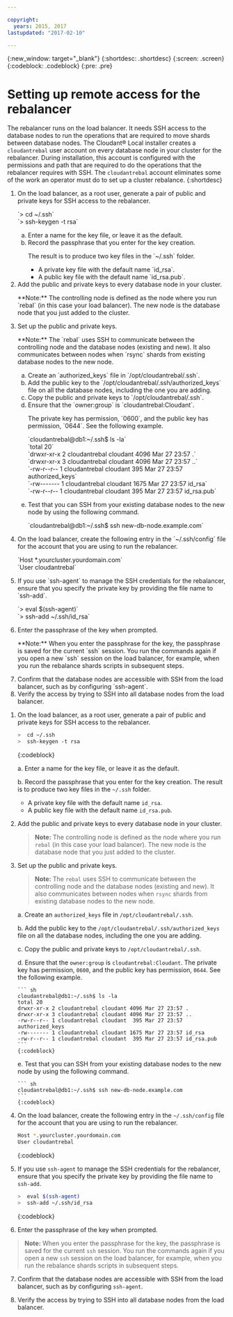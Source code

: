 ```yaml
---

copyright:
  years: 2015, 2017
lastupdated: "2017-02-10"

---
```


{:new_window: target="_blank"}
{:shortdesc: .shortdesc}
{:screen: .screen}
{:codeblock: .codeblock}
{:pre: .pre}

# Setting up remote access for the rebalancer

The rebalancer runs on the load balancer. It needs SSH access to
the database nodes to run the operations that are required to
move shards between database nodes. The Cloudant&reg; Local installer
creates a `cloudantrebal` user account on every database node in
your cluster for the rebalancer. During installation, this
account is configured with the permissions and path that are
required to do the operations that the rebalancer requires with
SSH. The `cloudantrebal` account eliminates some of the work an
operator must do to set up a cluster rebalance.
{:shortdesc}



<ol>
<li>On the load balancer, as a root user, generate a pair of
    public and private keys for SSH access to the rebalancer.
<p>`>  cd ~/.ssh`<br>
`>  ssh-keygen -t rsa`</p>
<ol type=a>
<li>Enter a name for the key file, or leave it as the default.</li>
<li>Record the passphrase that you enter for the key creation. 
<p>The result is to produce two key files in the `~/.ssh` folder.</p>
<ul><li>A private key file with the default name `id_rsa`.</li>
<li>A public key file with the default name `id_rsa.pub`.</li></ul>
</li>
</ol>
</li>
<li>Add the public and private keys to every database node in your cluster.
<p>**Note:** The controlling node is defined as the node where you run `rebal` (in this case your load balancer). The new node is the database node that you just added to the cluster.</p>
</li>
<li>Set up the public and private keys.
<p>**Note:** The `rebal` uses SSH to communicate between the controlling node and the database nodes (existing and new). It also communicates between nodes when `rsync` shards from existing database nodes to the new node.</p>
<ol type=a>
<li>Create an `authorized_keys` file in `/opt/cloudantrebal/.ssh`.</li>
<li>Add the public key to the `/opt/cloudantrebal/.ssh/authorized_keys` file on all the database nodes, including the one you are adding.</li>
<li>Copy the public and private keys to `/opt/cloudantrebal/.ssh`.</li>
<li>Ensure that the `owner:group` is `cloudantrebal:Cloudant`.
<p>The private key has permission, `0600`, and the public key has permission, `0644`. See the following example.</p>
<p>`cloudantrebal@db1:~/.ssh$ ls -la`<br>
        `total 20`<br>
        `drwxr-xr-x 2 cloudantrebal cloudant 4096 Mar 27 23:57 .`<br>
        `drwxr-xr-x 3 cloudantrebal cloudant 4096 Mar 27 23:57 ..`<br>
        `-rw-r--r-- 1 cloudantrebal cloudant  395 Mar 27 23:57 authorized_keys`<br>
        `-rw------- 1 cloudantrebal cloudant 1675 Mar 27 23:57 id_rsa`<br>
        `-rw-r--r-- 1 cloudantrebal cloudant  395 Mar 27 23:57 id_rsa.pub`</p></li>
<li>Test that you can SSH from your existing database nodes to the new node by using the following command.
<p>`cloudantrebal@db1:~/.ssh$ ssh new-db-node.example.com`</p></li>
</ol>
</li>
<li>On the load balancer, create the following entry in the
    `~/.ssh/config` file for the account that you are using to run
    the rebalancer.
<p>`Host *.yourcluster.yourdomain.com`<br>
    `User cloudantrebal`</p></li>
<li>If you use `ssh-agent` to manage the SSH credentials for the
    rebalancer, ensure that you specify the private key by
    providing the file name to `ssh-add`.
<p>`>  eval $(ssh-agent)`<br>
    `>  ssh-add ~/.ssh/id_rsa`</p></li>
<li>Enter the passphrase of the key when prompted.
<p>**Note:** When you enter the passphrase for the key, the passphrase is saved for the current `ssh` session. You run the commands again if you open a new `ssh` session on the load balancer, for example, when you run the rebalance shards scripts in subsequent steps.</p>
</li>
<li>Confirm that the database nodes are accessible with SSH from the load balancer, such as by configuring `ssh-agent`.</li>
<li>Verify the access by trying to SSH into all database nodes
    from the load balancer.</li>
</ol>


1.  On the load balancer, as a root user, generate a pair of
    public and private keys for SSH access to the rebalancer.

    ``` sh
    >  cd ~/.ssh
    >  ssh-keygen -t rsa
    ```
    {:codeblock}

    a.  Enter a name for the key file, or leave it as the default.

    b.  Record the passphrase that you enter for the key creation. 
    The result is to produce two key files in the `~/.ssh` folder.

    *   A private key file with the default name `id_rsa`.
    *   A public key file with the default name `id_rsa.pub`.

2.  Add the public and private keys to every database node in your cluster.

    >   **Note:** The controlling node is defined as the node where you run `rebal` (in this case your load balancer). The new node is the database node that you just added to the cluster.

3.  Set up the public and private keys.

    >   **Note:** The `rebal` uses SSH to communicate between the controlling node and the database nodes (existing and new). It also communicates between nodes when `rsync` shards from existing database nodes to the new node.

    a.  Create an `authorized_keys` file in `/opt/cloudantrebal/.ssh`.

    b.  Add the public key to the `/opt/cloudantrebal/.ssh/authorized_keys` file on all the database nodes, including the one you are adding.

    c.  Copy the public and private keys to `/opt/cloudantrebal/.ssh`.

    d.  Ensure that the `owner:group` is `cloudantrebal:Cloudant`.
    The private key has permission, `0600`, and the public key has permission, `0644`. See the following example.

        ``` sh
        cloudantrebal@db1:~/.ssh$ ls -la
        total 20
        drwxr-xr-x 2 cloudantrebal cloudant 4096 Mar 27 23:57 .
        drwxr-xr-x 3 cloudantrebal cloudant 4096 Mar 27 23:57 ..
        -rw-r--r-- 1 cloudantrebal cloudant  395 Mar 27 23:57 authorized_keys
        -rw------- 1 cloudantrebal cloudant 1675 Mar 27 23:57 id_rsa
        -rw-r--r-- 1 cloudantrebal cloudant  395 Mar 27 23:57 id_rsa.pub
        ```
        {:codeblock}

    e.  Test that you can SSH from your existing database nodes to the new node by using the following command.

        ``` sh
        cloudantrebal@db1:~/.ssh$ ssh new-db-node.example.com
        ```
        {:codeblock}

4.  On the load balancer, create the following entry in the
    `~/.ssh/config` file for the account that you are using to run
    the rebalancer.

    ``` sh
    Host *.yourcluster.yourdomain.com
    User cloudantrebal
    ```
    {:codeblock}

5.  If you use `ssh-agent` to manage the SSH credentials for the
    rebalancer, ensure that you specify the private key by
    providing the file name to `ssh-add`.

    ``` sh
    >  eval $(ssh-agent)
    >  ssh-add ~/.ssh/id_rsa
    ```
    {:codeblock}

6.  Enter the passphrase of the key when prompted.

>   **Note:** When you enter the passphrase for the key, the passphrase is saved for the current `ssh` session. You run the commands again if you open a new `ssh` session on the load balancer, for example, when you run the rebalance shards scripts in subsequent steps.

7.  Confirm that the database nodes are accessible with SSH from the load balancer, such as by configuring `ssh-agent`.

8.  Verify the access by trying to SSH into all database nodes
    from the load balancer.
